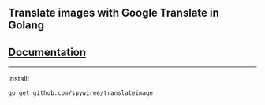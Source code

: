 ## Translate images with Google Translate in Golang

[<h2>Documentation</h2>](https://pkg.go.dev/github.com/spywiree/translateimage)
 
---
Install:
```
go get github.com/spywiree/translateimage
```